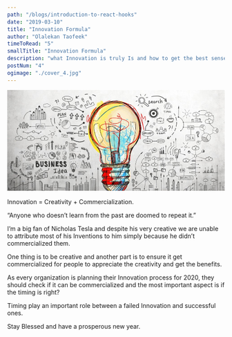 ```yaml
---
path: "/blogs/introduction-to-react-hooks"
date: "2019-03-10"
title: "Innovation Formula"
author: "Olalekan Taofeek"
timeToRead: "5"
smallTitle: "Innovation Formula"
description: "what Innovation is truly Is and how to get the best sense of it."
postNum: "4"
ogimage: "./cover_4.jpg"
---
```


<img src="cover_4.jpg"/>
<br/>

Innovation = Creativity + Commercialization.

“Anyone who doesn’t learn from the past are doomed to repeat it.”

I’m a big fan of Nicholas Tesla and despite his very creative we are unable to attribute most of his Inventions to him simply because he didn’t commercialized them.

One thing is to be creative and another part is to ensure it get commercialized for people to appreciate the creativity and get the benefits.

As every organization is planning their Innovation process for 2020, they should check if it can be commercialized and the most important aspect is if the timing is right?

Timing play an important role between a failed Innovation and successful ones.

Stay Blessed and have a prosperous new year.
